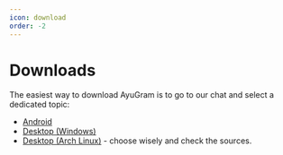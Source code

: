 ```yaml
---
icon: download
order: -2
---
```


# Downloads

The easiest way to download AyuGram is to go to our chat and select a dedicated topic:

- [Android](https://t.me/ayugramchat/1238)
- [Desktop (Windows)](https://t.me/ayugramchat/12788)
- [Desktop (Arch Linux)](https://aur.archlinux.org/packages?O=0&SeB=nd&K=ayugram&SB=p&SO=d&PP=50&submit=Go) - choose wisely and check the sources.
